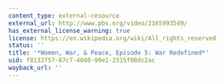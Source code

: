```yaml
---
content_type: external-resource
external_url: http://www.pbs.org/video/2165993549/
has_external_license_warning: true
license: https://en.wikipedia.org/wiki/All_rights_reserved
status: ''
title: '*Women, War, & Peace, Episode 5: War Redefined*'
uid: f8132757-87c7-4040-99e1-2315f08dc2ac
wayback_url: ''
---
```

